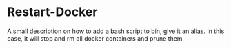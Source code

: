 # Restart-Docker
A small description on how to add a bash script to bin, give it an alias. In this case, it will stop and rm all docker containers and prune them
